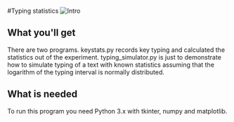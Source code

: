 #Typing statistics
![Intro](/images/logo.png)

## What you'll get
There are two programs. keystats.py records key typing and calculated the statistics out of the experiment. typing_simulator.py is just to demonstrate how to simulate typing of a text with known statistics assuming that the logarithm of the typing interval is normally distributed.
## What is needed
To run this program you need Python 3.x with tkinter, numpy and matplotlib.

